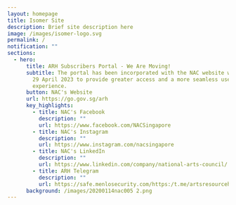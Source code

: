 ```yaml
---
layout: homepage
title: Isomer Site
description: Brief site description here
image: /images/isomer-logo.svg
permalink: /
notification: ""
sections:
  - hero:
      title: ARH Subscribers Portal - We Are Moving!
      subtitle: The portal has been incorporated with the NAC website with effect from
        29 April 2023 to provide greater access and a more seamless user
        experience.
      button: NAC's Website
      url: https://go.gov.sg/arh
      key_highlights:
        - title: NAC's Facebook
          description: ""
          url: https://www.facebook.com/NACSingapore
        - title: NAC's Instagram
          description: ""
          url: https://www.instagram.com/nacsingapore
        - title: NAC's LinkedIn
          description: ""
          url: https://www.linkedin.com/company/national-arts-council/
        - title: ARH Telegram
          description: ""
          url: https://safe.menlosecurity.com/https:/t.me/artsresourcehub
      background: /images/20200114nac005 2.png
---
```


